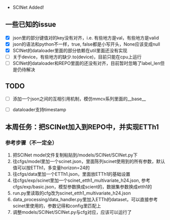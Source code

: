 * SCINet Added!
## 一些已知的issue
- [x] json里的部分键值对的key没有对齐，i.e. 有些地方是val，有些地方是valid
- [x] json的语法和python不一样，true, false都是小写开头，None应该变成null
- [x] SCINet的dataloader里面的部分依赖在util里面还没有实现
- [ ] 关于device，有些地方的缺少.to(device)，目前只能在cpu上运行
- [ ] SCINet的dataloader和REPO里面的还没有对齐，目前暂时忽略了label_len但是仍待解决

## TODO
- [ ] 添加一个json之间的互相引用机制，模仿mmcv系列里面的__base__
- [ ] dataloader支持timestamp


## 本周任务：把SCINet加入到REPO中，并实现ETTh1
### 参考步骤（不一定全）
1. 把SCINet model文件复制粘贴到/models/SCINet/SCINet.py下
2. 往cfgs/model里加一个scinet.json，里面陈列scinet使用到的所有参数，默认值可以按ETTh1，多变量horizon=24的
3. 往cfgs/data里加一个ETTh1.json，里面放ETTh1的基础设置
4. 往cfgs/exp/scinet里加一个scinet_etth1_multivariate_h24.json, 参考cfgs/exp/basic.json，模型参数换成scient的，数据集参数换成etth1的
5. run.py里读取的cfg改为scinet_etth1_multivariate_h24.json
6. data_processing/data_handler.py里加入ETTh的dataset，可以直接参考scinet里使用的，参数记得和config里匹配上
7. 调整models/SCINet/SCINet.py与cfg对应，应该可以运行了
